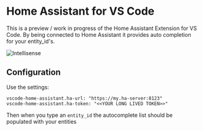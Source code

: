 # Home Assistant for VS Code

This is a preview / work in progress of the Home Assistant Extension for VS Code. By being connected to Home Assistant it provides auto completion for your entity_id's.

![Intellisense](https://raw.githubusercontent.com/keesschollaart81/vscode-home-assistant/master/assets/screenshot.gif)

## Configuration

Use the settings:

```
vscode-home-assistant.ha-url: "https://my.ha-server:8123"
vscode-home-assistant.ha-token: "<<YOUR LONG LIVED TOKEN>>"
```

Then when you type an ```entity_id``` the autocomplete list should be populated with your entities